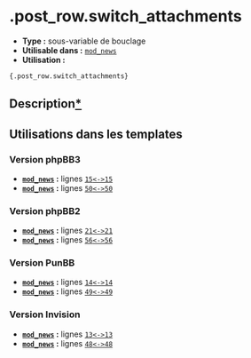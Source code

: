 # .post_row.switch_attachments
* __Type :__ sous-variable de bouclage
* __Utilisable dans :__ [`mod_news`](../tpl/mod_news.md#readme)
* __Utilisation :__

```html
{.post_row.switch_attachments}
```

## Description[*](https://fa-tvars.appspot.com/var/.post_row.switch_attachments)
## Utilisations dans les templates

### Version phpBB3
* __[`mod_news`](../tpl/mod_news.md#readme) :__ lignes [`15`](../src/prosilver/mod_news.tpl#L15)[`<->`](../src/prosilver/mod_news.tpl#L15-L15)[`15`](../src/prosilver/mod_news.tpl#L15)
* __[`mod_news`](../tpl/mod_news.md#readme) :__ lignes [`50`](../src/prosilver/mod_news.tpl#L50)[`<->`](../src/prosilver/mod_news.tpl#L50-L50)[`50`](../src/prosilver/mod_news.tpl#L50)

### Version phpBB2
* __[`mod_news`](../tpl/mod_news.md#readme) :__ lignes [`21`](../src/subsilver/mod_news.tpl#L21)[`<->`](../src/subsilver/mod_news.tpl#L21-L21)[`21`](../src/subsilver/mod_news.tpl#L21)
* __[`mod_news`](../tpl/mod_news.md#readme) :__ lignes [`56`](../src/subsilver/mod_news.tpl#L56)[`<->`](../src/subsilver/mod_news.tpl#L56-L56)[`56`](../src/subsilver/mod_news.tpl#L56)

### Version PunBB
* __[`mod_news`](../tpl/mod_news.md#readme) :__ lignes [`14`](../src/punbb/mod_news.tpl#L14)[`<->`](../src/punbb/mod_news.tpl#L14-L14)[`14`](../src/punbb/mod_news.tpl#L14)
* __[`mod_news`](../tpl/mod_news.md#readme) :__ lignes [`49`](../src/punbb/mod_news.tpl#L49)[`<->`](../src/punbb/mod_news.tpl#L49-L49)[`49`](../src/punbb/mod_news.tpl#L49)

### Version Invision
* __[`mod_news`](../tpl/mod_news.md#readme) :__ lignes [`13`](../src/invision/mod_news.tpl#L13)[`<->`](../src/invision/mod_news.tpl#L13-L13)[`13`](../src/invision/mod_news.tpl#L13)
* __[`mod_news`](../tpl/mod_news.md#readme) :__ lignes [`48`](../src/invision/mod_news.tpl#L48)[`<->`](../src/invision/mod_news.tpl#L48-L48)[`48`](../src/invision/mod_news.tpl#L48)

